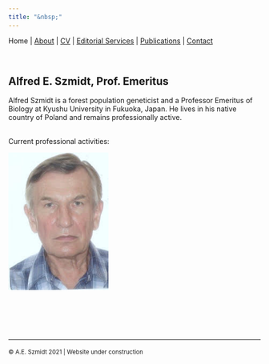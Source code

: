 ```yaml
---
title: "&nbsp;"
---
```


Home | [About](about/about.html) | [CV](cv/cv.html) | [Editorial Services](edit/edit.html) | [Publications](pubs/pubs.html) | [Contact](contact/contact.html)

<br>

## Alfred E. Szmidt, Prof. Emeritus

Alfred Szmidt is a forest population geneticist and a Professor Emeritus of Biology at Kyushu University in Fukuoka, Japan.  He lives in his native country of Poland and remains professionally active.

<br>
Current professional activities:


<img src="images/Alfred.jpg" width=200></img>

<br><br><br><br>


<hr class="new">
<small>&copy; A.E. Szmidt 2021 | Website under construction</small>









 
